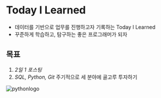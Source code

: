 # Today I Learned

* 데이터를 기반으로 업무를 진행하고자 기록하는 Today I Learned
* 꾸준하게 학습하고, 탐구하는 좋은 프로그래머가 되자

## 목표

1. *2일 1 포스팅*
2. *SQL, Python, Git* 주기적으로 세 분야에 골고루 투자하기

![pythonlogo](https://www.msbiblog.com/wp-content/uploads/2016/09/Python_logo.png)